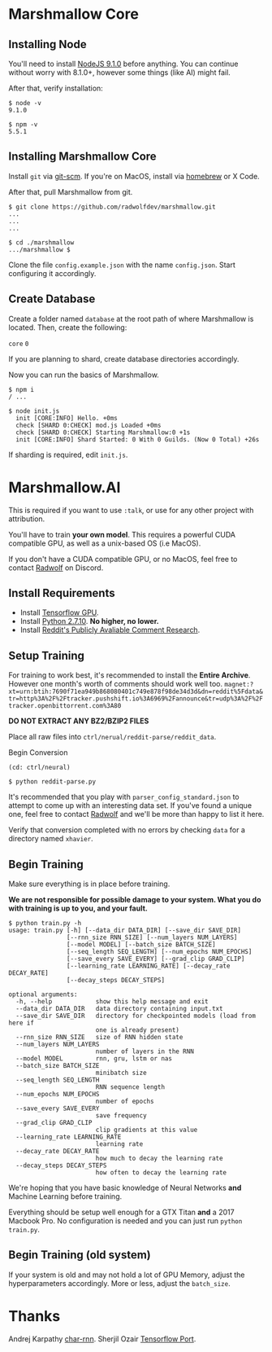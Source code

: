 # Marshmallow Core

## Installing Node
You'll need to install [NodeJS 9.1.0](https://nodejs.org/en/) before anything.
You can continue without worry with 8.1.0+, however some things (like AI) might fail.

After that, verify installation:
```
$ node -v
9.1.0

$ npm -v
5.5.1
```
## Installing Marshmallow Core
Install `git` via [git-scm](https://git-scm.com/).
If you're on MacOS, install via [homebrew](https://brew.sh/) or X Code.

After that, pull Marshmallow from git.
```
$ git clone https://github.com/radwolfdev/marshmallow.git
...
...
...

$ cd ./marshmallow
.../marshmallow $
```

Clone the file `config.example.json` with the name `config.json`.
Start configuring it accordingly.

## Create Database
Create a folder named `database` at the root path of where Marshmallow is located.
Then, create the following:

`core`
`0`

If you are planning to shard, create database directories accordingly.

Now you can run the basics of Marshmallow.
```
$ npm i
/ ...

$ node init.js
  init [CORE:INFO] Hello. +0ms
  check [SHARD 0:CHECK] mod.js Loaded +0ms
  check [SHARD 0:CHECK] Starting Marshmallow:0 +1s
  init [CORE:INFO] Shard Started: 0 With 0 Guilds. (Now 0 Total) +26s
```

If sharding is required, edit `init.js`.

# Marshmallow.AI
This is required if you want to use `:talk`, or use for any other project with attribution.

You'll have to train **your own model**. This requires a powerful CUDA compatible GPU, as well as a unix-based OS (i.e MacOS).

If you don't have a CUDA compatible GPU, or no MacOS, feel free to contact [Radwolf](https://discord.gg/radwolf) on Discord.

## Install Requirements
- Install [Tensorflow GPU](https://www.tensorflow.org/).
- Install [Python 2.7.10](https://www.python.org/downloads/). **No higher, no lower.**
- Install [Reddit's Publicly Avaliable Comment Research](https://www.reddit.com/r/datasets/comments/3bxlg7/i_have_every_publicly_available_reddit_comment/).

## Setup Training
For training to work best, it's recommended to install the **Entire Archive**. However one month's worth of comments should work well too.
`magnet:?xt=urn:btih:7690f71ea949b868080401c749e878f98de34d3d&dn=reddit%5Fdata&tr=http%3A%2F%2Ftracker.pushshift.io%3A6969%2Fannounce&tr=udp%3A%2F%2Ftracker.openbittorrent.com%3A80`

**DO NOT EXTRACT ANY BZ2/BZIP2 FILES**

Place all raw files into `ctrl/nerual/reddit-parse/reddit_data`.

Begin Conversion
```
(cd: ctrl/neural)

$ python reddit-parse.py
```

It's recommended that you play with `parser_config_standard.json` to attempt to come up with an interesting data set. If you've found a unique one, feel free to contact [Radwolf](https://discord.gg/radwolf) and we'll be more than happy to list it here.

Verify that conversion completed with no errors by checking `data` for a directory named `xhavier`.

## Begin Training
Make sure everything is in place before training.

**We are not responsible for possible damage to your system. What you do with training is up to you, and your fault.**

```
$ python train.py -h
usage: train.py [-h] [--data_dir DATA_DIR] [--save_dir SAVE_DIR]
                [--rnn_size RNN_SIZE] [--num_layers NUM_LAYERS]
                [--model MODEL] [--batch_size BATCH_SIZE]
                [--seq_length SEQ_LENGTH] [--num_epochs NUM_EPOCHS]
                [--save_every SAVE_EVERY] [--grad_clip GRAD_CLIP]
                [--learning_rate LEARNING_RATE] [--decay_rate DECAY_RATE]
                [--decay_steps DECAY_STEPS]

optional arguments:
  -h, --help            show this help message and exit
  --data_dir DATA_DIR   data directory containing input.txt
  --save_dir SAVE_DIR   directory for checkpointed models (load from here if
                        one is already present)
  --rnn_size RNN_SIZE   size of RNN hidden state
  --num_layers NUM_LAYERS
                        number of layers in the RNN
  --model MODEL         rnn, gru, lstm or nas
  --batch_size BATCH_SIZE
                        minibatch size
  --seq_length SEQ_LENGTH
                        RNN sequence length
  --num_epochs NUM_EPOCHS
                        number of epochs
  --save_every SAVE_EVERY
                        save frequency
  --grad_clip GRAD_CLIP
                        clip gradients at this value
  --learning_rate LEARNING_RATE
                        learning rate
  --decay_rate DECAY_RATE
                        how much to decay the learning rate
  --decay_steps DECAY_STEPS
                        how often to decay the learning rate
```

We're hoping that you have basic knowledge of Neural Networks **and** Machine Learning before training.

Everything should be setup well enough for a GTX Titan **and** a 2017 Macbook Pro. No configuration is needed and you can just run `python train.py`.

## Begin Training (old system)
If your system is old and may not hold a lot of GPU Memory, adjust the hyperparameters accordingly. More or less, adjust the `batch_size`.

# Thanks
Andrej Karpathy [char-rnn](https://github.com/karpathy/char-rnn).
Sherjil Ozair [Tensorflow Port](https://github.com/sherjilozair/char-rnn-tensorflow).

